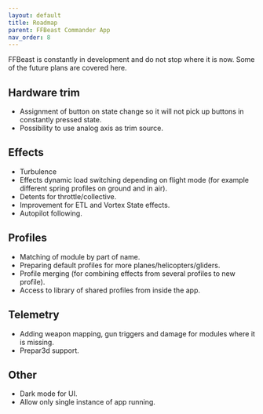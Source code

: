 ```yaml
---
layout: default
title: Roadmap
parent: FFBeast Commander App
nav_order: 8
---
```


FFBeast is constantly in development and do not stop where it is now. Some of the future plans are covered here.

## Hardware trim
- Assignment of button on state change so it will not pick up buttons in constantly pressed state.
- Possibility to use analog axis as trim source.

## Effects
- Turbulence
- Effects dynamic load switching depending on flight mode (for example different spring profiles on ground and in air).
- Detents for throttle/collective.
- Improvement for ETL and Vortex State effects.  
- Autopilot following.

## Profiles
- Matching of module by part of name.
- Preparing default profiles for more planes/helicopters/gliders.
- Profile merging (for combining effects from several profiles to new profile).
- Access to  library of shared profiles from inside the app.

## Telemetry
- Adding weapon mapping, gun triggers and damage for modules where it is missing.
- Prepar3d support.

## Other
- Dark mode for UI.
- Allow only single instance of app running.